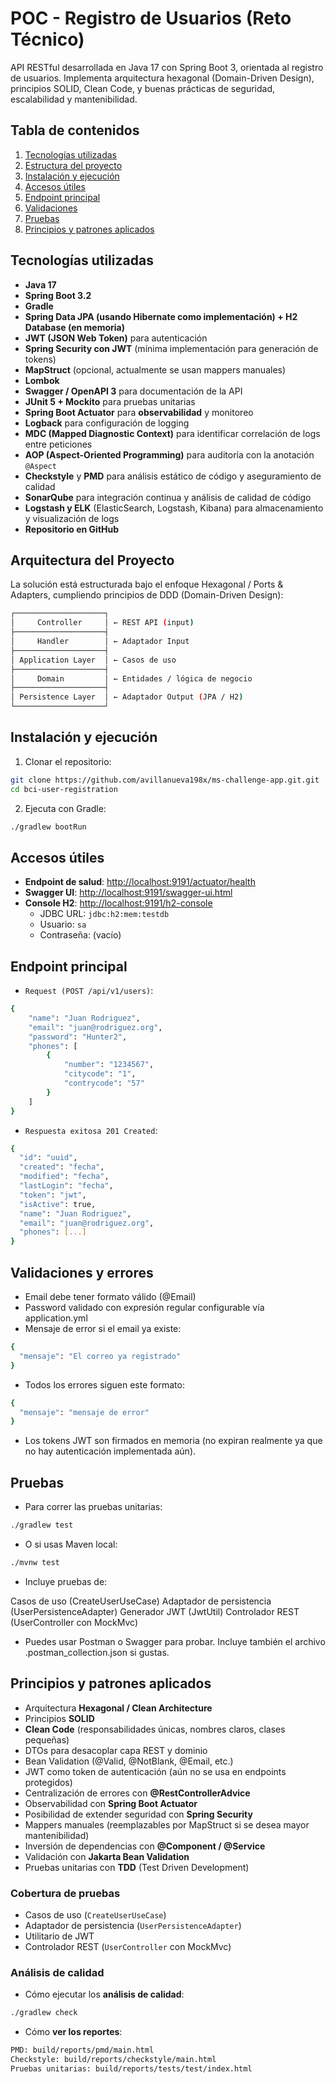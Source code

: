 # POC - Registro de Usuarios (Reto Técnico)

API RESTful desarrollada en Java 17 con Spring Boot 3, orientada al registro de usuarios. Implementa arquitectura
hexagonal (Domain-Driven Design), principios SOLID, Clean Code, y buenas prácticas de seguridad, escalabilidad y
mantenibilidad.

## Tabla de contenidos

1. [Tecnologías utilizadas](#tecnologías-utilizadas)
2. [Estructura del proyecto](#estructura-del-proyecto)
3. [Instalación y ejecución](#instalación-y-ejecución)
4. [Accesos útiles](#accesos-útiles)
5. [Endpoint principal](#endpoint-principal)
6. [Validaciones](#validaciones)
7. [Pruebas](#pruebas)
8. [Principios y patrones aplicados](#principios-y-patrones-aplicados)

## Tecnologías utilizadas

- **Java 17**
- **Spring Boot 3.2**
- **Gradle**
- **Spring Data JPA (usando Hibernate como implementación) + H2 Database (en memoria)**
- **JWT (JSON Web Token)** para autenticación
- **Spring Security con JWT** (mínima implementación para generación de tokens)
- **MapStruct** (opcional, actualmente se usan mappers manuales)
- **Lombok**
- **Swagger / OpenAPI 3** para documentación de la API
- **JUnit 5 + Mockito** para pruebas unitarias
- **Spring Boot Actuator** para **observabilidad** y monitoreo
- **Logback** para configuración de logging
- **MDC (Mapped Diagnostic Context)** para identificar correlación de logs entre peticiones
- **AOP (Aspect-Oriented Programming)** para auditoría con la anotación `@Aspect`
- **Checkstyle** y **PMD** para análisis estático de código y aseguramiento de calidad
- **SonarQube** para integración continua y análisis de calidad de código
- **Logstash y ELK** (ElasticSearch, Logstash, Kibana) para almacenamiento y visualización de logs
- **Repositorio en GitHub**


## Arquitectura del Proyecto

La solución está estructurada bajo el enfoque Hexagonal / Ports & Adapters, cumpliendo principios de DDD (Domain-Driven
Design):

```bash
┌────────────────────┐
│     Controller     │ ← REST API (input)
├────────────────────┤
│     Handler        │ ← Adaptador Input
├────────────────────┤
│ Application Layer  │ ← Casos de uso
├────────────────────┤
│     Domain         │ ← Entidades / lógica de negocio
├────────────────────┤
│ Persistence Layer  │ ← Adaptador Output (JPA / H2)
└────────────────────┘
```

## Instalación y ejecución

1. Clonar el repositorio:

```bash
git clone https://github.com/avillanueva198x/ms-challenge-app.git.git
cd bci-user-registration
```

2. Ejecuta con Gradle:

```bash
./gradlew bootRun
```

## Accesos útiles

- **Endpoint de salud**: [http://localhost:9191/actuator/health](http://localhost:9191/actuator/health)
- **Swagger UI**: [http://localhost:9191/swagger-ui.html](http://localhost:9191/swagger-ui.html)
- **Console H2**: [http://localhost:9191/h2-console](http://localhost:9191/h2-console)
    - JDBC URL: `jdbc:h2:mem:testdb`
    - Usuario: `sa`
    - Contraseña: (vacío)

## Endpoint principal

- `Request (POST /api/v1/users)`:

```bash
{
	"name": "Juan Rodriguez",
	"email": "juan@rodriguez.org",
	"password": "Hunter2",
	"phones": [
		{
			"number": "1234567",
			"citycode": "1",
			"contrycode": "57"
		}
	]
}
```

- `Respuesta exitosa 201 Created`:

```bash
{
  "id": "uuid",
  "created": "fecha",
  "modified": "fecha",
  "lastLogin": "fecha",
  "token": "jwt",
  "isActive": true,
  "name": "Juan Rodriguez",
  "email": "juan@rodriguez.org",
  "phones": [...]
}
```

## Validaciones y errores

- Email debe tener formato válido (@Email)
- Password validado con expresión regular configurable vía application.yml
- Mensaje de error si el email ya existe:

```bash
{
  "mensaje": "El correo ya registrado"
}
```

- Todos los errores siguen este formato:

```bash
{
  "mensaje": "mensaje de error"
}
```

- Los tokens JWT son firmados en memoria (no expiran realmente ya que no hay autenticación implementada aún).

## Pruebas

- Para correr las pruebas unitarias:

```bash
./gradlew test
```

- O si usas Maven local:

```bash
./mvnw test
```

- Incluye pruebas de:

Casos de uso (CreateUserUseCase)
Adaptador de persistencia (UserPersistenceAdapter)
Generador JWT (JwtUtil)
Controlador REST (UserController con MockMvc)

- Puedes usar Postman o Swagger para probar. Incluye también el archivo .postman_collection.json si gustas.

## Principios y patrones aplicados

- Arquitectura **Hexagonal / Clean Architecture**
- Principios **SOLID**
- **Clean Code** (responsabilidades únicas, nombres claros, clases pequeñas)
- DTOs para desacoplar capa REST y dominio
- Bean Validation (@Valid, @NotBlank, @Email, etc.)
- JWT como token de autenticación (aún no se usa en endpoints protegidos)
- Centralización de errores con **@RestControllerAdvice**
- Observabilidad con **Spring Boot Actuator**
- Posibilidad de extender seguridad con **Spring Security**
- Mappers manuales (reemplazables por MapStruct si se desea mayor mantenibilidad)
- Inversión de dependencias con **@Component / @Service**
- Validación con **Jakarta Bean Validation**
- Pruebas unitarias con **TDD** (Test Driven Development)

### Cobertura de pruebas

- Casos de uso (`CreateUserUseCase`)
- Adaptador de persistencia (`UserPersistenceAdapter`)
- Utilitario de JWT
- Controlador REST (`UserController` con MockMvc)

### Análisis de calidad

- Cómo ejecutar los **análisis de calidad**:

```bash
./gradlew check
```

- Cómo **ver los reportes**:

```bash
PMD: build/reports/pmd/main.html
Checkstyle: build/reports/checkstyle/main.html
Pruebas unitarias: build/reports/tests/test/index.html
```

